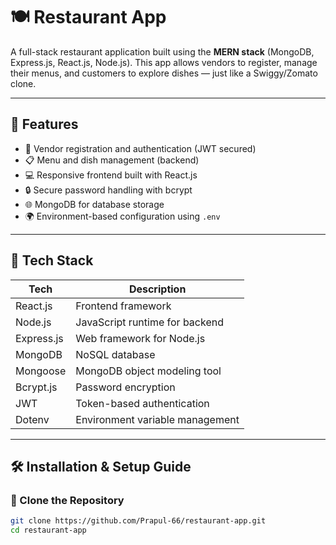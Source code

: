 # 🍽️ Restaurant App

A full-stack restaurant application built using the **MERN stack** (MongoDB, Express.js, React.js, Node.js). This app allows vendors to register, manage their menus, and customers to explore dishes — just like a Swiggy/Zomato clone.

---

## 📌 Features

- 🍴 Vendor registration and authentication (JWT secured)
- 📋 Menu and dish management (backend)
- 💻 Responsive frontend built with React.js
- 🔒 Secure password handling with bcrypt
- 🌐 MongoDB for database storage
- 🌍 Environment-based configuration using `.env`

---

## 🧰 Tech Stack

| Tech         | Description                         |
|--------------|-------------------------------------|
| React.js     | Frontend framework                  |
| Node.js      | JavaScript runtime for backend      |
| Express.js   | Web framework for Node.js           |
| MongoDB      | NoSQL database                      |
| Mongoose     | MongoDB object modeling tool        |
| Bcrypt.js    | Password encryption                 |
| JWT          | Token-based authentication          |
| Dotenv       | Environment variable management     |

---

## 🛠️ Installation & Setup Guide

### 📁 Clone the Repository

```bash
git clone https://github.com/Prapul-66/restaurant-app.git
cd restaurant-app
